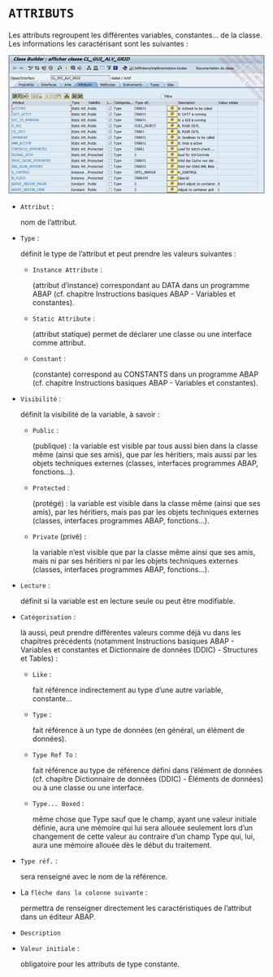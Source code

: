 # **`ATTRIBUTS`**

Les attributs regroupent les différentes variables, constantes... de la classe. Les informations les caractérisant sont les suivantes :

![](../../99%20-%20Ressources/11_Classes%20-%2002%20-%2005%20-%2001.png)

- `Attribut` :

  nom de l’attribut.

- `Type` :

  définit le type de l’attribut et peut prendre les valeurs suivantes :

  - `Instance Attribute` :

    (attribut d’instance) correspondant au DATA dans un programme ABAP (cf. chapitre Instructions basiques ABAP - Variables et constantes).

  - `Static Attribute` :

    (attribut statique) permet de déclarer une classe ou une interface comme attribut.

  - `Constant` :

    (constante) correspond au CONSTANTS dans un programme ABAP (cf. chapitre Instructions basiques ABAP - Variables et constantes).

- `Visibilité` :

  définit la visibilité de la variable, à savoir :

  - `Public` :

    (publique) : la variable est visible par tous aussi bien dans la classe même (ainsi que ses amis), que par les héritiers, mais aussi par les objets techniques externes (classes, interfaces programmes ABAP, fonctions...).

  - `Protected` :

    (protégé) : la variable est visible dans la classe même (ainsi que ses amis), par les héritiers, mais pas par les objets techniques externes (classes, interfaces programmes ABAP, fonctions...).

  - `Private` (privé) :

    la variable n’est visible que par la classe même ainsi que ses amis, mais ni par ses héritiers ni par les objets techniques externes (classes, interfaces programmes ABAP, fonctions...).

- `Lecture` :

  définit si la variable est en lecture seule ou peut être modifiable.

- `Catégorisation` :

  là aussi, peut prendre différentes valeurs comme déjà vu dans les chapitres précédents (notamment Instructions basiques ABAP - Variables et constantes et Dictionnaire de données (DDIC) - Structures et Tables) :

  - `Like` :

    fait référence indirectement au type d’une autre variable, constante...

  - `Type` :

    fait référence à un type de données (en général, un élément de données).

  - `Type Ref To` :

    fait référence au type de référence défini dans l’élément de données (cf. chapitre Dictionnaire de données (DDIC) - Éléments de données) ou à une classe ou une interface.

  - `Type... Boxed` :

    même chose que Type sauf que le champ, ayant une valeur initiale définie, aura une mémoire qui lui sera allouée seulement lors d’un changement de cette valeur au contraire d’un champ Type qui, lui, aura une mémoire allouée dès le début du traitement.

- `Type réf.` :

  sera renseigné avec le nom de la référence.

- La `flèche dans la colonne suivante` :

  permettra de renseigner directement les caractéristiques de l’attribut dans un éditeur ABAP.

- `Description`

- `Valeur initiale` :

  obligatoire pour les attributs de type constante.
